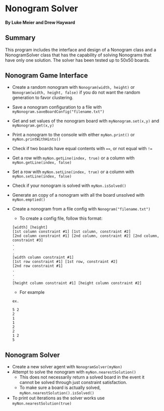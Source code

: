 # Nonogram Solver
#### By Luke Meier and Drew Hayward

## Summary
This program includes the interface and design of a Nonogram class and a NonogramSolver class that has the capability of solving Nonograms that have only one solution.  The solver has been tested up to 50x50 boards.


## Nonogram Game Interface

* Create a random nonogram with `Nonogram(width, height)` or `Nonogram(width, height, false)` if you do not want the random generation to favor clustering.
* Save a nonogram configuration to a file with `myNonogram.saveBoardConfig("filename.txt")`
* Get and set values of the nonogram board with `myNonogram.set(x,y)` and `myNonogram.get(x,y)`
* Print a nonogram to the console with either `myNon.print()` or `myNon.printWithHints()`
* Check if two boards have equal contents with `==`, or not equal with `!=`
* Get a row with `myNon.getLine(index, true)` or a column with `myNon.getLine(index, false)`
* Set a row with `myNon.setLine(index, true)` or a column with `myNon.setLine(index, false)`
* Check if your nonogram is solved with `myNon.isSolved()`
* Generate an copy of a nonogram with all the board unsolved with `myNon.emptied()`
* Create a nonogram from a file config with `Nonogram("filename.txt")`
	* To create a config file, follow this format:

	```
	[width] [height]
	[1st column constraint #1] [1st column, constraint #2]
	[2nd column constraint #1] [2nd column, constraint #2] [2nd column, constraint #3]
	.
	.
	.
	[width column constraint #1]
	[1st row constraint #1] [1st row, constraint #2]
	[2nd row constraint #1]
	.
	.
	.
	[height column constraint #1] [height column constraint #2]
	```
	* For example
	```
	ex.

	5 2
	2
	1
	1
	2
	2
	1 2
	5
	```

## Nonogram Solver

* Create a new solver agent with `NonogramSolver(myNon)`
* Attempt to solve the nonogram with `myNon.nearestSolution()`
	* This does not necessarily return a solved board in the event it cannot be solved through just constraint satisfaction.
	* To make sure a board is actually solved, `myNon.nearestSolution().isSolved()`
* To print out iterations as the solver works use `myNon.nearestSolution(true)` 
